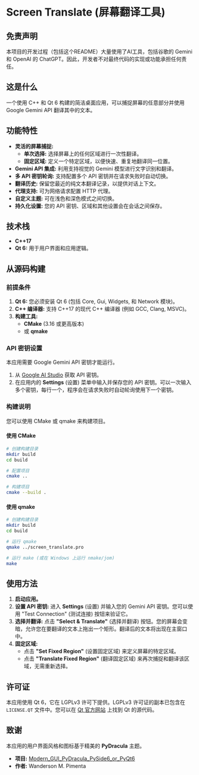 # Screen Translate (屏幕翻译工具)

## 免责声明

本项目的开发过程（包括这个README）大量使用了AI工具，包括谷歌的 Gemini 和 OpenAI 的 ChatGPT。因此，开发者不对最终代码的实现或功能承担任何责任。

## 这是什么
一个使用 C++ 和 Qt 6 构建的简洁桌面应用，可以捕捉屏幕的任意部分并使用 Google Gemini API 翻译其中的文本。

## 功能特性

*   **灵活的屏幕捕捉:**
    *   **单次选择:** 选择屏幕上的任何区域进行一次性翻译。
    *   **固定区域:** 定义一个特定区域，以便快速、重复地翻译同一位置。
*   **Gemini API 集成:** 利用支持视觉的 Gemini 模型进行文字识别和翻译。
*   **多 API 密钥轮询:** 支持配置多个 API 密钥并在请求失败时自动切换。
*   **翻译历史:** 保留您最近的纯文本翻译记录，以提供对话上下文。
*   **代理支持:** 可为网络请求配置 HTTP 代理。
*   **自定义主题:** 可在浅色和深色模式之间切换。
*   **持久化设置:** 您的 API 密钥、区域和其他设置会在会话之间保存。

## 技术栈

*   **C++17**
*   **Qt 6:** 用于用户界面和应用逻辑。

## 从源码构建

### 前提条件

1.  **Qt 6:** 您必须安装 Qt 6 (包括 Core, Gui, Widgets, 和 Network 模块)。
2.  **C++ 编译器:** 支持 C++17 的现代 C++ 编译器 (例如 GCC, Clang, MSVC)。
3.  **构建工具:**
    *   **CMake** (3.16 或更高版本)
    *   或 **qmake**

### API 密钥设置

本应用需要 Google Gemini API 密钥才能运行。

1.  从 [Google AI Studio](https://aistudio.google.com/app/apikey) 获取 API 密钥。
2.  在应用内的 **Settings** (设置) 菜单中输入并保存您的 API 密钥。可以一次输入多个密钥，每行一个，程序会在请求失败时自动轮询使用下一个密钥。

### 构建说明

您可以使用 CMake 或 qmake 来构建项目。

#### 使用 CMake

```bash
# 创建构建目录
mkdir build
cd build

# 配置项目
cmake ..

# 构建项目
cmake --build .
```

#### 使用 qmake

```bash
# 创建构建目录
mkdir build
cd build

# 运行 qmake
qmake ../screen_translate.pro

# 运行 make (或在 Windows 上运行 nmake/jom)
make
```

## 使用方法

1.  **启动应用。**
2.  **设置 API 密钥:** 进入 **Settings** (设置) 并输入您的 Gemini API 密钥。您可以使用 "Test Connection" (测试连接) 按钮来验证它。
3.  **选择并翻译:** 点击 **"Select & Translate"** (选择并翻译) 按钮。您的屏幕会变暗，允许您在要翻译的文本上拖出一个矩形。翻译后的文本将出现在主窗口中。
4.  **固定区域:**
    *   点击 **"Set Fixed Region"** (设置固定区域) 来定义屏幕的特定区域。
    *   点击 **"Translate Fixed Region"** (翻译固定区域) 来再次捕捉和翻译该区域，无需重新选择。

## 许可证

本应用使用 Qt 6，它在 LGPLv3 许可下提供。LGPLv3 许可证的副本已包含在 `LICENSE.QT` 文件中。您可以在 [Qt 官方网站](https://www.qt.io/download-open-source) 上找到 Qt 的源代码。

## 致谢

本应用的用户界面风格和图标基于精美的 **PyDracula** 主题。

*   **项目:** [Modern_GUI_PyDracula_PySide6_or_PyQt6](https://github.com/Wanderson-Magalhaes/Modern_GUI_PyDracula_PySide6_or_PyQt6)
*   **作者:** Wanderson M. Pimenta

